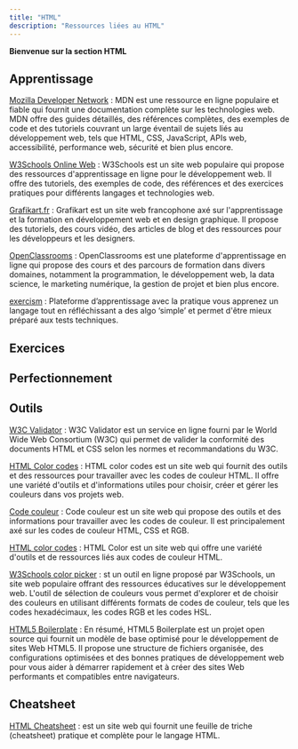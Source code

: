 ```yaml
---
title: "HTML"
description: "Ressources liées au HTML"
---
```


**Bienvenue sur la section HTML**


## Apprentissage

[Mozilla Developer Network](https://developer.mozilla.org/fr/) : MDN est une ressource en ligne populaire et fiable qui fournit une documentation complète sur les technologies web. MDN offre des guides détaillés, des références complètes, des exemples de code et des tutoriels couvrant un large éventail de sujets liés au développement web, tels que HTML, CSS, JavaScript, APIs web, accessibilité, performance web, sécurité et bien plus encore.

[W3Schools Online Web](https://www.w3schools.com/default.asp) : W3Schools est un site web populaire qui propose des ressources d'apprentissage en ligne pour le développement web. Il offre des tutoriels, des exemples de code, des références et des exercices pratiques pour différents langages et technologies web.

[Grafikart.fr](https://grafikart.fr/) : Grafikart est un site web francophone axé sur l'apprentissage et la formation en développement web et en design graphique. Il propose des tutoriels, des cours vidéo, des articles de blog et des ressources pour les développeurs et les designers.

[OpenClassrooms](https://openclassrooms.com/fr/) : OpenClassrooms est une plateforme d'apprentissage en ligne qui propose des cours et des parcours de formation dans divers domaines, notamment la programmation, le développement web, la data science, le marketing numérique, la gestion de projet et bien plus encore.

[exercism](https://exercism.org/) : Plateforme d’apprentissage avec la pratique vous apprenez un langage tout en réfléchissant a des algo ‘simple’ et permet d'être mieux préparé aux tests techniques.

## Exercices

## Perfectionnement

## Outils 

[W3C Validator](https://validator.w3.org/) : W3C Validator est un service en ligne fourni par le World Wide Web Consortium (W3C) qui permet de valider la conformité des documents HTML et CSS selon les normes et recommandations du W3C.

[HTML Color codes](https://htmlcolorcodes.com/fr/) : HTML color codes est un site web qui fournit des outils et des ressources pour travailler avec les codes de couleur HTML. Il offre une variété d'outils et d'informations utiles pour choisir, créer et gérer les couleurs dans vos projets web.

[Code couleur](https://www.code-couleur.com/) : Code couleur est un site web qui propose des outils et des informations pour travailler avec les codes de couleur. Il est principalement axé sur les codes de couleur HTML, CSS et RGB.

[HTML color codes](https://html-color.codes/) : HTML Color est un site web qui offre une variété d'outils et de ressources liés aux codes de couleur HTML.

[W3Schools color picker](https://www.w3schools.com/colors/colors_picker.asp) : st un outil en ligne proposé par W3Schools, un site web populaire offrant des ressources éducatives sur le développement web. L'outil de sélection de couleurs vous permet d'explorer et de choisir des couleurs en utilisant différents formats de codes de couleur, tels que les codes hexadécimaux, les codes RGB et les codes HSL.

[HTML5 Boilerplate](https://github.com/h5bp/html5-boilerplate) : En résumé, HTML5 Boilerplate est un projet open source qui fournit un modèle de base optimisé pour le développement de sites Web HTML5. Il propose une structure de fichiers organisée, des configurations optimisées et des bonnes pratiques de développement web pour vous aider à démarrer rapidement et à créer des sites Web performants et compatibles entre navigateurs.

## Cheatsheet

[HTML Cheatsheet](https://htmlcheatsheet.com/) : est un site web qui fournit une feuille de triche (cheatsheet) pratique et complète pour le langage HTML.


